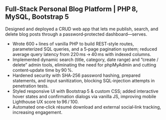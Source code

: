 ## Full‑Stack Personal Blog Platform | PHP 8, MySQL, Bootstrap 5

Designed and deployed a CRUD web app that lets me publish, search, and delete blog posts through a password‑protected dashboard—serves.
- Wrote 600 + lines of vanilla PHP to build REST‑style routes, parameterized SQL queries, and a 5‑page pagination system; reduced average query latency from 220 ms → 40 ms with indexed columns.
- Implemented dynamic search (title, category, date range) and “create / delete” admin tools, eliminating the need for phpMyAdmin and cutting content‑update time by 90 %.
- Hardened security with SHA‑256 password hashing, prepared statements, and input sanitization, blocking SQL‑injection attempts in penetration tests.
- Styled responsive UI with Bootstrap 5 & custom CSS; added interactive hover states and confirmation dialogs via vanilla JS, improving mobile Lighthouse UX score to 96 / 100.
- Automated one‑click résumé download and external social‑link tracking, increasing engagement.
